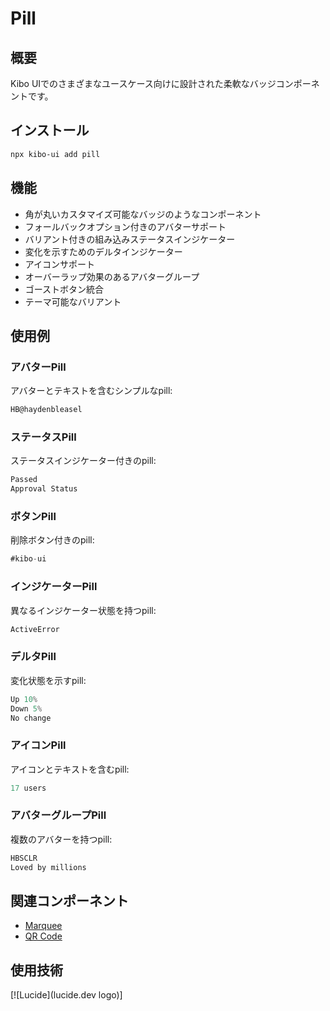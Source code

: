 # Pill

## 概要
Kibo UIでのさまざまなユースケース向けに設計された柔軟なバッジコンポーネントです。

## インストール
```bash
npx kibo-ui add pill
```

## 機能
- 角が丸いカスタマイズ可能なバッジのようなコンポーネント
- フォールバックオプション付きのアバターサポート
- バリアント付きの組み込みステータスインジケーター
- 変化を示すためのデルタインジケーター
- アイコンサポート
- オーバーラップ効果のあるアバターグループ
- ゴーストボタン統合
- テーマ可能なバリアント

## 使用例

### アバターPill
アバターとテキストを含むシンプルなpill:
```jsx
HB@haydenbleasel
```

### ステータスPill
ステータスインジケーター付きのpill:
```jsx
Passed
Approval Status
```

### ボタンPill
削除ボタン付きのpill:
```jsx
#kibo-ui
```

### インジケーターPill
異なるインジケーター状態を持つpill:
```jsx
ActiveError
```

### デルタPill
変化状態を示すpill:
```jsx
Up 10%
Down 5%
No change
```

### アイコンPill
アイコンとテキストを含むpill:
```jsx
17 users
```

### アバターグループPill
複数のアバターを持つpill:
```jsx
HBSCLR
Loved by millions
```

## 関連コンポーネント
- [Marquee](/components/marquee)
- [QR Code](/components/qr-code)

## 使用技術
[![Lucide](lucide.dev logo)]
